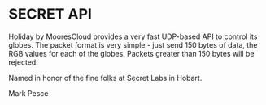 SECRET API
==========

Holiday by MooresCloud provides a very fast UDP-based API to control its globes.  The packet format is very simple - just send 150 bytes of data, the RGB values for each of the globes.  Packets greater than 150 bytes will be rejected.

Named in honor of the fine folks at Secret Labs in Hobart.

Mark Pesce

